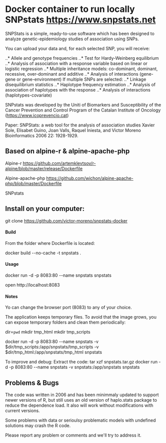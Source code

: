 # Docker container to run locally SNPstats https://www.snpstats.net

SNPStats is a simple, ready-to-use software which has been designed to analyze genetic-epidemiology studies of association using SNPs.

You can upload your data and, for each selected SNP, you will receive:

..* Allele and genotype frequencies
..* Test for Hardy-Weinberg equilibrium
..* Analysis of association with a response variable based on linear or logistic regression
..* Multiple inheritance models: co-dominant, dominant, recessive, over-dominant and additive
..* Analysis of interactions (gene-gene or gene-environment)
If multiple SNPs are selected:
..* Linkage disequilibrium statistics
..* Haplotype frequency estimation
..* Analysis of association of haplotypes with the response
..* Analysis of interactions (haplotypes-covariate)

SNPstats was developed by the Uniti of Biomarkers and Susceptibility of the Cancer Prevention and Control Program of the Catalan Institute of Oncology (https://www.icoprevencio.cat)


Paper: 
SNPStats: a web tool for the analysis of association studies
Xavier Sole, Elisabet Guino, Joan Valls, Raquel Iniesta, and Victor Moreno
Bioinformatics 2006 22: 1928-1929.



## Based on alpine-r & alpine-apache-php
Alpine-r
https://github.com/artemklevtsov/r-alpine/blob/master/release/Dockerfile

Alpine-apache-php
https://github.com/wichon/alpine-apache-php/blob/master/Dockerfile

SNPstats 

## Install on your computer:

git clone https://github.com/victor-moreno/snpstats-docker

#### Build
From the folder where Dockerfile is located:

docker build --no-cache -t snpstats .

#### Usage
docker run -d -p 8083:80 --name snpstats snpstats

open http://localhost:8083

#### Notes
Yo can change the browser port (8083) to any of your choice.

The application keeps temporary files. To avoid that the image grows, you can expose temporary folders and clean them periodically:

dir=`pwd`
mkdir tmp_html
mkdir tmp_scripts

docker run -d -p 8083:80 --name snpstats -v $dir/tmp_scripts:/app/snpstats/tmp_scripts -v $dir/tmp_html:/app/snpstats/tmp_html snpstats

To improve and debug:
Extract the code: tar xzf snpstats.tar.gz
docker run -d -p 8083:80 --name snpstats -v snpstats:/app/snpstats snpstats


## Problems & Bugs
The code was written in 2006 and has been minimmaly updated to support newer versions of R, but still uses an old version of haplo.stats package to reduce the dependence load. It also will work without modifications with current versions.

Some problems with data or serioulsy problematic models with undefined solutions may crash the R code.

Please report any problem or comments and we'll try to address it.
